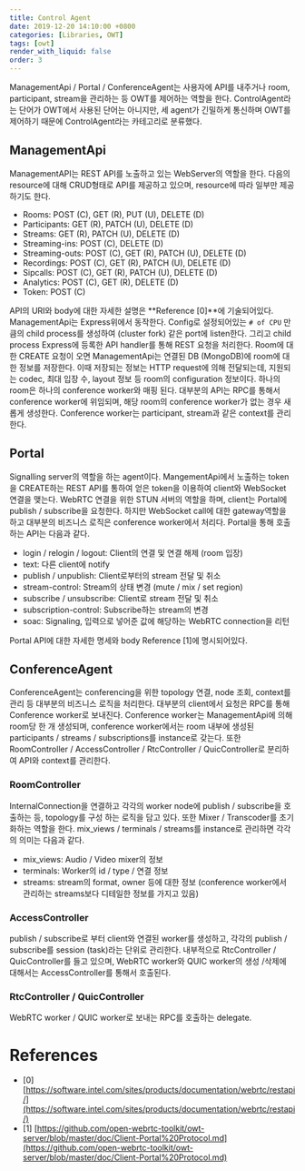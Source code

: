 ```yaml
---
title: Control Agent
date: 2019-12-20 14:10:00 +0800
categories: [Libraries, OWT]
tags: [owt]
render_with_liquid: false
order: 3
---
```


ManagementApi / Portal / ConferenceAgent는 사용자에 API를 내주거나 room, participant, stream을 관리하는 등 OWT를 제어하는 역할을 한다. ControlAgent라는 단어가 OWT에서 사용된 단어는 아니지만, 세  agent가 긴밀하게 통신하며 OWT를 제어하기 때문에 ControlAgent라는 카테고리로 분류했다.

## ManagementApi

ManagementAPI는 REST API를 노출하고 있는 WebServer의 역할을 한다. 다음의 resource에 대해 CRUD형태로 API를 제공하고 있으며, resource에 따라 일부만 제공하기도 한다.

- Rooms: POST (C), GET (R), PUT (U), DELETE (D)
- Participants: GET (R), PATCH (U), DELETE (D)
- Streams: GET (R), PATCH (U), DELETE (D)
- Streaming-ins: POST (C), DELETE (D)
- Streaming-outs: POST (C), GET (R), PATCH (U), DELETE (D)
- Recordings: POST (C), GET (R), PATCH (U), DELETE (D)
- Sipcalls: POST (C), GET (R), PATCH (U), DELETE (D)
- Analytics: POST (C), GET (R), DELETE (D)
- Token: POST (C)

API의 URI와 body에 대한 자세한 설명은 **Reference [0]**에 기술되어있다.
ManagementApi는 Express위에서 동작한다. Config로 설정되어있는 `# of CPU` 만큼의 child process를 생성하여 (cluster fork) 같은 port에 listen한다. 그리고 child process Express에 등록한 API handler를 통해 REST 요청을 처리한다. 
Room에 대한 CREATE 요청이 오면 ManagementApi는 연결된 DB (MongoDB)에 room에 대한 정보를 저장한다. 이때 저장되는 정보는 HTTP request에 의해 전달되는데, 지원되는 codec, 최대 입장 수, layout 정보 등 room의 configuration 정보이다.
하나의 room은 하나의 conference worker와 매핑 된다. 대부분의 API는 RPC를 통해서 conference worker에 위임되며, 해당 room의 conference worker가 없는 경우 새롭게 생성한다.  Conference worker는 participant, stream과 같은 context를 관리한다. 

## Portal

Signalling server의 역할을 하는 agent이다. MangementApi에서 노출하는 token을 CREATE하는 REST API를 통하여 얻은 token을 이용하여 client와 WebSocket 연결을 맺는다. WebRTC 연결을 위한 STUN 서버의 역할을 하며, client는 Portal에 publish / subscribe을 요청한다. 하지만 WebSocket call에 대한 gateway역할을 하고 대부분의 비즈니스 로직은 conference worker에서 처리다. Portal을 통해 호출하는 API는 다음과 같다. 

- login / relogin / logout: Client의 연결 및 연결  해제 (room 입장)
- text: 다른 client에 notify
- publish / unpublish: Client로부터의 stream 전달 및 취소
- stream-control: Stream의 상태 변경 (mute / mix / set region)
- subscribe / unsubscribe: Client로 stream 전달 및 취소
- subscription-control: Subscribe하는 stream의 변경
- soac: Signaling, 입력으로 넣어준 값에 해당하는 WebRTC connection을 리턴

Portal API에 대한 자세한 명세와 body Reference [1]에 명시되어있다.

## ConferenceAgent

ConferenceAgent는 conferencing을 위한 topology 연결, node 조회, context를 관리 등 대부분의 비즈니스 로직을 처리한다. 대부분의 client에서 요청은 RPC를 통해 Conference worker로 보내진다. Conference worker는 ManagementApi에 의해 room당 한 개 생성되며, conference worker에서는 room 내부에 생성된 participants / streams / subscriptions를 instance로 갖는다. 또한 RoomController / AccessController / RtcController / QuicController로 분리하여 API와 context를 관리한다.

### RoomController

InternalConnection을 연결하고 각각의 worker node에 publish / subscribe을 호출하는 등, topology를 구성 하는 로직을 담고 있다. 또한 Mixer / Transcoder를 초기화하는 역할을 한다. mix_views / terminals / streams를 instance로 관리하면 각각의 의미는 다음과 같다.

- mix_views: Audio / Video mixer의 정보
- terminals: Worker의 id / type / 연결 정보
- streams: stream의 format, owner 등에 대한 정보 (conference worker에서 관리하는 streams보다 디테일한 정보를 가지고 있음)

### AccessController

publish / subscribe로 부터 client와 연결된 worker를 생성하고, 각각의 publish / subscribe를 session (task)라는 단위로 관리한다.  내부적으로 RtcController / QuicController를 들고 있으며, WebRTC worker와 QUIC worker의 생성 /삭제에 대해서는 AccessController를 통해서 호출된다. 

### RtcController / QuicController

WebRTC worker / QUIC worker로 보내는 RPC를 호출하는 delegate.

# References
- [0] [https://software.intel.com/sites/products/documentation/webrtc/restapi/](https://software.intel.com/sites/products/documentation/webrtc/restapi/)
- [1] [https://github.com/open-webrtc-toolkit/owt-server/blob/master/doc/Client-Portal%20Protocol.md](https://github.com/open-webrtc-toolkit/owt-server/blob/master/doc/Client-Portal%20Protocol.md)